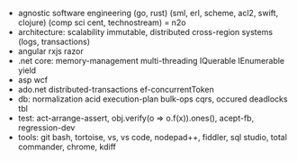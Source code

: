 * agnostic software engineering (go, rust) (sml, erl, scheme, acl2, swift, clojure) (comp sci cent, technostream) = n2o
* architecture: scalability immutable, distributed cross-region systems (logs, transactions)
* angular rxjs razor
* .net core: memory-management multi-threading IQuerable IEnumerable yield
* asp wcf
* ado.net distributed-transactions ef-concurrentToken
* db: normalization acid execution-plan bulk-ops cqrs, occured deadlocks tbl
* test: act-arrange-assert, obj.verify(o => o.f(x)).ones(), acept-fb, regression-dev
* tools: git bash, tortoise, vs, vs code, nodepad++, fiddler, sql studio, total commander, chrome, kdiff
